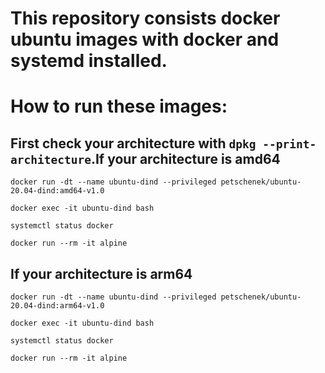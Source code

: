 # This repository consists docker ubuntu images with docker and systemd installed.

# How to run these images:

## First check your architecture with `dpkg --print-architecture`.If your architecture is amd64

```
docker run -dt --name ubuntu-dind --privileged petschenek/ubuntu-20.04-dind:amd64-v1.0

docker exec -it ubuntu-dind bash

systemctl status docker

docker run --rm -it alpine
```

## If your architecture is arm64

```
docker run -dt --name ubuntu-dind --privileged petschenek/ubuntu-20.04-dind:arm64-v1.0

docker exec -it ubuntu-dind bash

systemctl status docker

docker run --rm -it alpine
```
